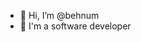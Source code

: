 - 👋 Hi, I’m @behnum
- 👀 I'm a software developer

<!---
behnum/behnum is a ✨ special ✨ repository because its `README.md` (this file) appears on your GitHub profile.
You can click the Preview link to take a look at your changes.
--->
